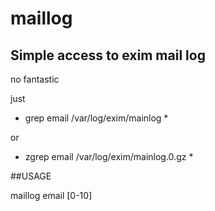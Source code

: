 # maillog
## Simple access to exim mail log

no fantastic

just

* grep email /var/log/exim/mainlog *

or

* zgrep email /var/log/exim/mainlog.0.gz *

##USAGE

maillog email [0-10]
